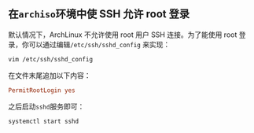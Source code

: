 ## 在`archiso`环境中使 SSH 允许 root 登录

默认情况下，ArchLinux 不允许使用 root 用户 SSH 连接。为了能使用 root 登录，你可以通过编辑`/etc/ssh/sshd_config` 来实现：

```bash
vim /etc/ssh/sshd_config
```

在文件末尾追加以下内容：

```conf
PermitRootLogin yes
```

之后启动`sshd`服务即可：

```bash
systemctl start sshd
```